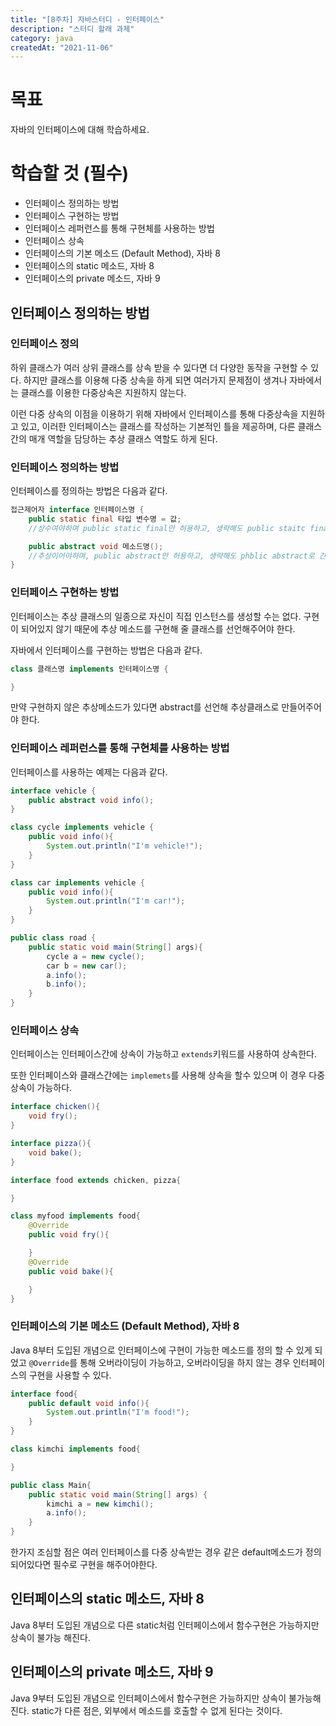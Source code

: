 ```yaml
---
title: "[8주차] 자바스터디 - 인터페이스"
description: "스터디 할래 과제"
category: java
createdAt: "2021-11-06"
---
```


# 목표

자바의 인터페이스에 대해 학습하세요.

# 학습할 것 (필수)

- 인터페이스 정의하는 방법
- 인터페이스 구현하는 방법
- 인터페이스 레퍼런스를 통해 구현체를 사용하는 방법
- 인터페이스 상속
- 인터페이스의 기본 메소드 (Default Method), 자바 8
- 인터페이스의 static 메소드, 자바 8
- 인터페이스의 private 메소드, 자바 9

## 인터페이스 정의하는 방법

### 인터페이스 정의

하위 클래스가 여러 상위 클래스를 상속 받을 수 있다면 더 다양한 동작을 구현할 수 있다. 하지만 클래스를 이용해 다중 상속을 하게 되면 여러가지 문제점이 생겨나 자바에서는 클래스를 이용한 다중상속은 지원하지 않는다.

이런 다중 상속의 이점을 이용하기 위해 자바에서 인터페이스를 통해 다중상속을 지원하고 있고, 이러한 인터페이스는 클래스를 작성하는 기본적인 틀을 제공하며, 다른 클래스간의 매개 역할을 담당하는 추상 클래스 역할도 하게 된다.

### 인터페이스 정의하는 방법

인터페이스를 정의하는 방법은 다음과 같다.

```java
접근제어자 interface 인터페이스명 {
    public static final 타입 변수명 = 값;
    //상수여야하며 public static final만 허용하고, 생략해도 public staitc final로 간주한다.

    public abstract void 메소드명();
    //추상이어야하며, public abstract만 허용하고, 생략해도 phblic abstract로 간주한다.
}
```

### 인터페이스 구현하는 방법

인터페이스는 추상 클래스의 일종으로 자신이 직접 인스턴스를 생성할 수는 없다. 구현이 되어있지 않기 때문에 추상 메소드를 구현해 줄 클래스를 선언해주어야 한다.

자바에서 인터페이스를 구현하는 방법은 다음과 같다.

```java
class 클래스명 implements 인터페이스명 {

}
```

만약 구현하지 않은 추상메소드가 있다면 abstract를 선언해 추상클래스로 만들어주어야 한다.

### 인터페이스 레퍼런스를 통해 구현체를 사용하는 방법

인터페이스를 사용하는 예제는 다음과 같다.

```java
interface vehicle {
    public abstract void info();
}

class cycle implements vehicle {
    public void info(){
        System.out.println("I'm vehicle!");
    }
}

class car implements vehicle {
    public void info(){
        System.out.println("I'm car!");
    }
}

public class road {
    public static void main(String[] args){
        cycle a = new cycle();
        car b = new car();
        a.info();
        b.info();
    }
}
```

### 인터페이스 상속

인터페이스는 인터페이스간에 상속이 가능하고 `extends`키워드를 사용하여 상속한다.

또한 인터페이스와 클래스간에는 `implemets`를 사용해 상속을 할수 있으며 이 경우 다중 상속이 가능하다.

```java
interface chicken(){
    void fry();
}

interface pizza(){
    void bake();
}

interface food extends chicken, pizza{

}

class myfood implements food{
    @Override
    public void fry(){

    }
    @Override
    public void bake(){

    }
}
```

### 인터페이스의 기본 메소드 (Default Method), 자바 8

Java 8부터 도입된 개념으로 인터페이스에 구현이 가능한 메소드를 정의 할 수 있게 되었고 `@Override`를 통해 오버라이딩이 가능하고, 오버라이딩을 하지 않는 경우 인터페이스의 구현을 사용할 수 있다.

```java
interface food{
    public default void info(){
        System.out.println("I'm food!");
    }
}

class kimchi implements food{

}

public class Main{
    public static void main(String[] args) {
        kimchi a = new kimchi();
        a.info();
    }
}
```

한가지 조심할 점은 여러 인터페이스를 다중 상속받는 경우 같은 default메소드가 정의되어있다면 필수로 구현을 해주어야한다.

## 인터페이스의 static 메소드, 자바 8

Java 8부터 도입된 개념으로 다른 static처럼 인터페이스에서 함수구현은 가능하지만 상속이 불가능 해진다.

## 인터페이스의 private 메소드, 자바 9

Java 9부터 도입된 개념으로 인터페이스에서 함수구현은 가능하지만 상속이 불가능해진다. static가 다른 점은, 외부에서 메소드를 호출할 수 없게 된다는 것이다.
